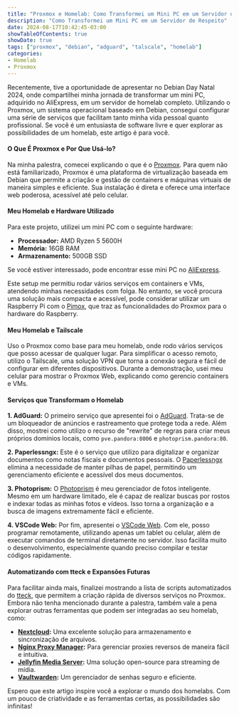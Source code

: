 ```yaml
---
title: "Proxmox e Homelab: Como Transformei um Mini PC em um Servidor de Respeito"
description: "Como Transformei um Mini PC em um Servidor de Respeito"
date: 2024-08-17T10:42:45-03:00
showTableOfContents: true
showDate: true
tags: ["proxmox", "debian", "adguard", "talscale", "homelab"]
categories:
- Homelab
- Proxmox
---
```


Recentemente, tive a oportunidade de apresentar no Debian Day Natal 2024, onde compartilhei minha jornada de transformar um mini PC, adquirido no AliExpress, em um servidor de homelab completo. Utilizando o Proxmox, um sistema operacional baseado em Debian, consegui configurar uma série de serviços que facilitam tanto minha vida pessoal quanto profissional. Se você é um entusiasta de software livre e quer explorar as possibilidades de um homelab, este artigo é para você.

#### **O Que É Proxmox e Por Que Usá-lo?**
Na minha palestra, comecei explicando o que é o [Proxmox](https://www.proxmox.com/en/downloads). Para quem não está familiarizado, Proxmox é uma plataforma de virtualização baseada em Debian que permite a criação e gestão de containers e máquinas virtuais de maneira simples e eficiente. Sua instalação é direta e oferece uma interface web poderosa, acessível até pelo celular.

#### **Meu Homelab e Hardware Utilizado**
Para este projeto, utilizei um mini PC com o seguinte hardware:
- **Processador:** AMD Ryzen 5 5600H
- **Memória:** 16GB RAM
- **Armazenamento:** 500GB SSD

Se você estiver interessado, pode encontrar esse mini PC no [AliExpress](https://pt.aliexpress.com/item/1005003443853901.html?spm=a2g0o.order_list.order_list_main.187.4d3ecaa4Qh7Z9i&gatewayAdapt=glo2bra).

Este setup me permitiu rodar vários serviços em containers e VMs, atendendo minhas necessidades com folga. No entanto, se você procura uma solução mais compacta e acessível, pode considerar utilizar um Raspberry Pi com o [Pimox](https://github.com/pimox/pimox7), que traz as funcionalidades do Proxmox para o hardware do Raspberry.

#### **Meu Homelab e Tailscale**
Uso o Proxmox como base para meu homelab, onde rodo vários serviços que posso acessar de qualquer lugar. Para simplificar o acesso remoto, utilizo o Tailscale, uma solução VPN que torna a conexão segura e fácil de configurar em diferentes dispositivos. Durante a demonstração, usei meu celular para mostrar o Proxmox Web, explicando como gerencio containers e VMs.

#### **Serviços que Transformam o Homelab**
**1. AdGuard:**
O primeiro serviço que apresentei foi o [AdGuard](https://tteck.github.io/Proxmox/#adguard-home-lxc). Trata-se de um bloqueador de anúncios e rastreamento que protege toda a rede. Além disso, mostrei como utilizo o recurso de "rewrite" de regras para criar meus próprios domínios locais, como `pve.pandora:8006` e `photoprism.pandora:80`.

**2. Paperlessngx:**
Este é o serviço que utilizo para digitalizar e organizar documentos como notas fiscais e documentos pessoais. O [Paperlessngx](https://tteck.github.io/Proxmox/#paperless-ngx-lxc) elimina a necessidade de manter pilhas de papel, permitindo um gerenciamento eficiente e acessível dos meus documentos.

**3. Photoprism:**
O [Photoprism](https://tteck.github.io/Proxmox/#photoprism-lxc) é meu gerenciador de fotos inteligente. Mesmo em um hardware limitado, ele é capaz de realizar buscas por rostos e indexar todas as minhas fotos e vídeos. Isso torna a organização e a busca de imagens extremamente fácil e eficiente.

**4. VSCode Web:**
Por fim, apresentei o [VSCode Web](https://tteck.github.io/Proxmox/#vs-code-server). Com ele, posso programar remotamente, utilizando apenas um tablet ou celular, além de executar comandos de terminal diretamente no servidor. Isso facilita muito o desenvolvimento, especialmente quando preciso compilar e testar códigos rapidamente.

#### **Automatizando com tteck e Expansões Futuras**
Para facilitar ainda mais, finalizei mostrando a lista de scripts automatizados do [tteck](https://tteck.github.io/Proxmox), que permitem a criação rápida de diversos serviços no Proxmox. Embora não tenha mencionado durante a palestra, também vale a pena explorar outras ferramentas que podem ser integradas ao seu homelab, como:

- **[Nextcloud](https://tteck.github.io/Proxmox/#nextcloud-lxc):** Uma excelente solução para armazenamento e sincronização de arquivos.
- **[Nginx Proxy Manager](https://tteck.github.io/Proxmox/#nginx-proxy-manager-lxc):** Para gerenciar proxies reversos de maneira fácil e intuitiva.
- **[Jellyfin Media Server](https://tteck.github.io/Proxmox/#jellyfin-media-server-lxc):** Uma solução open-source para streaming de mídia.
- **[Vaultwarden](https://tteck.github.io/Proxmox/#vaultwarden-lxc):** Um gerenciador de senhas seguro e eficiente.

Espero que este artigo inspire você a explorar o mundo dos homelabs. Com um pouco de criatividade e as ferramentas certas, as possibilidades são infinitas!

